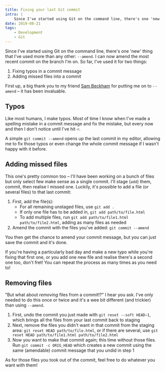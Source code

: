 ```yaml
---
title: Fixing your last Git commit
intro: |
    Since I've started using Git on the command line, there's one 'new' thing that I've used more than any other: amending my most recent commit.
date: 2019-08-21
tags:
    - Development
    - Git
---
```


Since I've started using Git on the command line, there's one 'new' thing that I've used more than any other: `--amend`. I can now amend the most recent commit on the branch I'm on. So far, I've used it for two things:

1. Fixing typos in a commit message
2. Adding missed files into a commit

First up, a big thank you to my friend [Sam Beckham](https://twitter.com/samdbeckham) for putting me on to `--amend` – it has been invaluable.


## Typos

Like most humans, I make typos. Most of time I know when I've made a spelling mistake in a commit message and fix the mistake, but every now and then I don't notice until I've hit <kbd title="Return">⏎</kbd>.

A simple `git commit --amend` opens up the last commit in my editor, allowing me to fix those typos or even change the whole commit message if I wasn't happy with it before.


## Adding missed files

This one's pretty common too – I'll have been working on a bunch of files but only select few make sense as a single commit. I'll stage (`add`) them, commit, then realise I missed one. Luckily, it's possible to add a file (or several files) to that last commit:

1. First, add the file(s):
    - For all remaining unstaged files, use `git add .`
    - If only one file has to be added in, `git add path/to/file.html`
    - To add multiple files, run `git add path/to/file1.html path/to/file2.html`, adding as many files as needed
2. Amend the commit with the files you've added: `git commit --amend`

You then get the chance to amend your commit message, but you can just save the commit and it's done.

If you're having a particularly bad day and make a new typo while you're fixing that first one, or you add one new file and realise there's a second one too, don't fret! You can repeat the process as many times as you need to!


## Removing files

"But what about *removing* files from a commit!?" I hear you ask. I've only needed to do this once or twice and it's a wee bit different (and trickier) than using `--amend`.

1. First, undo the commit you just made with `git reset --soft HEAD~1`, which brings all the files from your last commit back to staging
2. Next, remove the files you didn't want in that commit from the staging area: `git reset HEAD path/to/file.html`, or if there are several, use `git reset HEAD path/to/file1.html path/to/file2.html`
3. Now you want to make that commit again; this time without those files. Run `git commit -c ORIG_HEAD` which creates a new commit using the same (amendable) commit message that you undid in step 1

As for those files you took out of the commit, feel free to do whatever you want with them!
